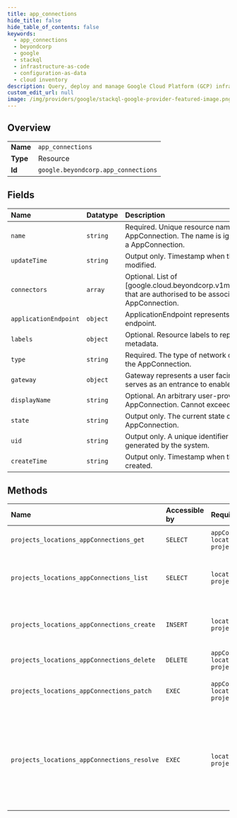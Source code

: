 ```yaml
---
title: app_connections
hide_title: false
hide_table_of_contents: false
keywords:
  - app_connections
  - beyondcorp
  - google    
  - stackql
  - infrastructure-as-code
  - configuration-as-data
  - cloud inventory
description: Query, deploy and manage Google Cloud Platform (GCP) infrastructure and resources using SQL
custom_edit_url: null
image: /img/providers/google/stackql-google-provider-featured-image.png
---
```

  
    

## Overview
<table><tbody>
<tr><td><b>Name</b></td><td><code>app_connections</code></td></tr>
<tr><td><b>Type</b></td><td>Resource</td></tr>
<tr><td><b>Id</b></td><td><code>google.beyondcorp.app_connections</code></td></tr>
</tbody></table>

## Fields
| Name | Datatype | Description |
|:-----|:---------|:------------|
| `name` | `string` | Required. Unique resource name of the AppConnection. The name is ignored when creating a AppConnection. |
| `updateTime` | `string` | Output only. Timestamp when the resource was last modified. |
| `connectors` | `array` | Optional. List of [google.cloud.beyondcorp.v1main.Connector.name] that are authorised to be associated with this AppConnection. |
| `applicationEndpoint` | `object` | ApplicationEndpoint represents a remote application endpoint. |
| `labels` | `object` | Optional. Resource labels to represent user provided metadata. |
| `type` | `string` | Required. The type of network connectivity used by the AppConnection. |
| `gateway` | `object` | Gateway represents a user facing component that serves as an entrance to enable connectivity. |
| `displayName` | `string` | Optional. An arbitrary user-provided name for the AppConnection. Cannot exceed 64 characters. |
| `state` | `string` | Output only. The current state of the AppConnection. |
| `uid` | `string` | Output only. A unique identifier for the instance generated by the system. |
| `createTime` | `string` | Output only. Timestamp when the resource was created. |
## Methods
| Name | Accessible by | Required Params | Description |
|:-----|:--------------|:----------------|:------------|
| `projects_locations_appConnections_get` | `SELECT` | `appConnectionsId, locationsId, projectsId` | Gets details of a single AppConnection. |
| `projects_locations_appConnections_list` | `SELECT` | `locationsId, projectsId` | Lists AppConnections in a given project and location. |
| `projects_locations_appConnections_create` | `INSERT` | `locationsId, projectsId` | Creates a new AppConnection in a given project and location. |
| `projects_locations_appConnections_delete` | `DELETE` | `appConnectionsId, locationsId, projectsId` | Deletes a single AppConnection. |
| `projects_locations_appConnections_patch` | `EXEC` | `appConnectionsId, locationsId, projectsId` | Updates the parameters of a single AppConnection. |
| `projects_locations_appConnections_resolve` | `EXEC` | `locationsId, projectsId` | Resolves AppConnections details for a given AppConnector. An internal method called by a connector to find AppConnections to connect to. |
